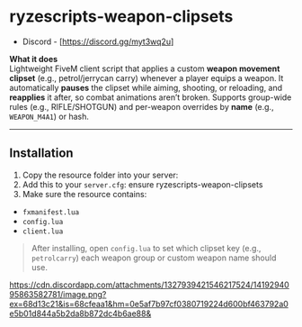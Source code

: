 # ryzescripts-weapon-clipsets
- Discord - [https://discord.gg/myt3wq2u]

**What it does**  
Lightweight FiveM client script that applies a custom **weapon movement clipset** (e.g., petrol/jerrycan carry) whenever a player equips a weapon. It automatically **pauses** the clipset while aiming, shooting, or reloading, and **reapplies** it after, so combat animations aren’t broken. Supports group-wide rules (e.g., RIFLE/SHOTGUN) and per-weapon overrides by **name** (e.g., `WEAPON_M4A1`) or hash.

---

## Installation

1. Copy the resource folder into your server:
2. Add this to your `server.cfg`: ensure ryzescripts-weapon-clipsets
3. Make sure the resource contains:
- `fxmanifest.lua`
- `config.lua`
- `client.lua`

> After installing, open `config.lua` to set which clipset key (e.g., `petrolcarry`) each weapon group or custom weapon name should use.

https://cdn.discordapp.com/attachments/1327939421546217524/1419294095863582781/image.png?ex=68d13c21&is=68cfeaa1&hm=0e5af7b97cf0380719224d600bf463792a0e5b01d844a5b2da8b872dc4b6ae88&
